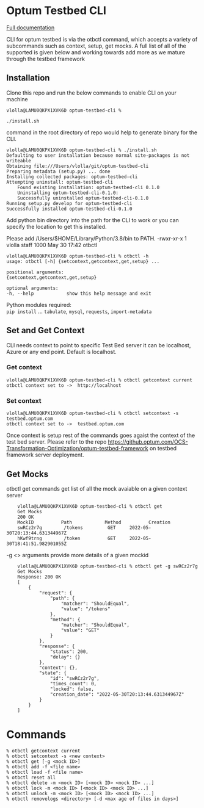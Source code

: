 # Optum Testbed CLI

[Full documentation](https://github.optum.com/pages/OCS-Transformation-Optimization/ares-testbed/cli/)

CLI for optum testbed is via the otbctl command, which accepts a variety of subcommands such as context, setup, get mocks. 
A full list of all of the supported is given below and working towards add more as we mature through the testbed framework


## Installation 

Clone this repo and run the below commands to enable CLI on your machine

    vlolla@LAMU0QKPX1XVK6D optum-testbed-cli %      

    ./install.sh 

command in the root directory of repo would help to generate binary for the CLI.

    vlolla@LAMU0QKPX1XVK6D optum-testbed-cli % ./install.sh
    Defaulting to user installation because normal site-packages is not writeable
    Obtaining file:///Users/vlolla/git/optum-testbed-cli
    Preparing metadata (setup.py) ... done
    Installing collected packages: optum-testbed-cli
    Attempting uninstall: optum-testbed-cli
        Found existing installation: optum-testbed-cli 0.1.0
        Uninstalling optum-testbed-cli-0.1.0:
        Successfully uninstalled optum-testbed-cli-0.1.0
    Running setup.py develop for optum-testbed-cli
    Successfully installed optum-testbed-cli-0.1.0

Add python bin directory into the path for the CLI to work or you can specify the location to get this installed. 

Please add /Users/$HOME/Library/Python/3.8/bin to PATH.
-rwxr-xr-x  1 vlolla  staff  1000 May 30 17:42 otbctl


    vlolla@LAMU0QKPX1XVK6D optum-testbed-cli % otbctl -h
    usage: otbctl [-h] {setcontext,getcontext,get,setup} ...

    positional arguments:
    {setcontext,getcontext,get,setup}

    optional arguments:
    -h, --help            show this help message and exit

Python modules required:  
 `pip install` ... `tabulate`, `mysql`, `requests`, `import-metadata`

## Set and Get Context 

CLI needs context to point to specific Test Bed server it can be localhost, Azure or any end point. Default is localhost.


### Get context
    vlolla@LAMU0QKPX1XVK6D optum-testbed-cli % otbctl getcontext current
    otbctl context set to ->  http://localhost

### Set context

    vlolla@LAMU0QKPX1XVK6D optum-testbed-cli % otbctl setcontext -s testbed.optum.com
    otbctl context set to ->  testbed.optum.com

Once context is setup rest of the commands goes agaist the context of the test bed server. Please refer to the repo https://github.optum.com/OCS-Transformation-Optimization/optum-testbed-framework on testbed framework server deployment.


## Get Mocks

otbctl get commands get list of all the mock avaiable on a given context server

        vlolla@LAMU0QKPX1XVK6D optum-testbed-cli % otbctl get  
        Get Mocks
        200 OK
        MockID          Path            Method          Creation
        swRCz2r7g        /tokens         GET     2022-05-30T20:13:44.631344967Z
        hKwf9trng        /token          GET     2022-05-30T18:41:51.982901055Z


-g <<mockid>> arguments  provide more details of a given mockid

        vlolla@LAMU0QKPX1XVK6D optum-testbed-cli % otbctl get -g swRCz2r7g
        Get Mocks
        Response: 200 OK
        [
            {
                "request": {
                    "path": {
                        "matcher": "ShouldEqual",
                        "value": "/tokens"
                    },
                    "method": {
                        "matcher": "ShouldEqual",
                        "value": "GET"
                    }
                },
                "response": {
                    "status": 200,
                    "delay": {}
                },
                "context": {},
                "state": {
                    "id": "swRCz2r7g",
                    "times_count": 0,
                    "locked": false,
                    "creation_date": "2022-05-30T20:13:44.631344967Z"
                }
            }
        ]

# Commands
```
% otbctl getcontext current
% otbctl setcontext -s <new context>
% otbctl get [-g <mock ID>]
% otbctl add -f <file name>
% otbctl load -f <file name>
% otbctl reset all
% otbctl delete -m <mock ID> [<mock ID> <mock ID> ...]
% otbctl lock -m <mock ID> [<mock ID> <mock ID> ...]
% otbctl unlock -m <mock ID> [<mock ID> <mock ID> ...]
% otbctl removelogs <directory> [-d <max age of files in days>]
```